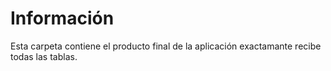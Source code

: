 # Información
Esta carpeta contiene el producto final de la aplicación exactamante recibe todas las tablas.